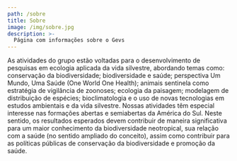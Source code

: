 ```yaml
---
path: /sobre
title: Sobre
image: /img/sobre.jpg
description: >-
  Página com informações sobre o Gevs
---
```


  As atividades do grupo estão voltadas para o desenvolvimento de pesquisas em ecologia aplicada da vida silvestre, abordando temas como: conservação da biodiversidade; biodiversidade e saúde; perspectiva Um Mundo, Uma Saúde (One World One Health); animais sentinela como estratégia de vigilância de zoonoses; ecologia da paisagem; modelagem de distribuição de espécies; bioclimatologia e o uso de novas tecnologias em estudos ambientais e da vida silvestre. Nossas atividades têm especial interesse nas formações abertas e semiabertas da América do Sul. Neste sentido, os resultados esperados devem contribuir de maneira significativa para um maior conhecimento da biodiversidade neotropical, sua relação com a saúde (no sentido ampliado do conceito), assim como contribuir para as políticas públicas de conservação da biodiversidade e promoção da saúde.